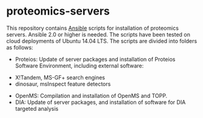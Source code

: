 # proteomics-servers
This repository contains [Ansible](http://docs.ansible.com/ansible/intro_installation.html) scripts for installation of proteomics servers. Ansible 2.0 or higher is needed. The scripts have been tested on cloud deployments of Ubuntu 14.04 LTS. The scripts are divided into folders as follows:

* Proteios: Update of server packages and installation of Proteios Software Environment, including external software: 
 - X!Tandem, MS-GF+ search engines 
 - dinosaur, msInspect feature detectors
* OpenMS: Compilation and installation of OpenMS and TOPP.
* DIA: Update of server packages, and installation of software for DIA targeted analysis 
